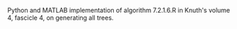 Python and MATLAB implementation of algorithm 7.2.1.6.R in Knuth's volume 4, fascicle 4, on generating all trees. 
